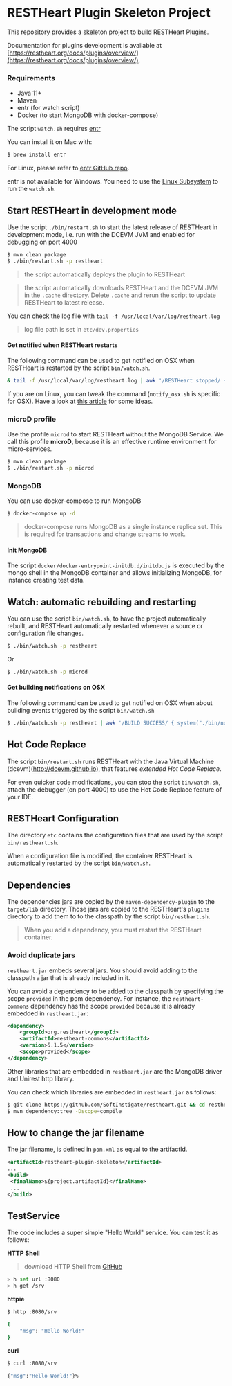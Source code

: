 # RESTHeart Plugin Skeleton Project

This repository provides a skeleton project to build RESTHeart Plugins.

Documentation for plugins development is available at [https://restheart.org/docs/plugins/overview/](https://restheart.org/docs/plugins/overview/).

### Requirements

- Java 11+
- Maven
- entr (for watch script)
- Docker (to start MongoDB with docker-compose)

The script `watch.sh` requires [entr](https://github.com/eradman/entr)

You can install it on Mac with:

```bash
$ brew install entr
```

For Linux, please refer to [entr GitHub repo](https://github.com/eradman/entr).

entr is not available for Windows. You need to use the [Linux Subsystem](https://docs.microsoft.com/en-us/windows/wsl/install-win10) to run the `watch.sh`.

## Start RESTHeart in development mode

Use the script `./bin/restart.sh` to start the latest release of RESTHeart in development mode, i.e. run with the DCEVM JVM and enabled for debugging on port 4000

```bash
$ mvn clean package
$ ./bin/restart.sh -p restheart
```

> the script automatically deploys the plugin to RESTHeart

> the script automatically downloads RESTHeart and the DCEVM JVM in the `.cache` directory. Delete `.cache` and rerun the script to update RESTHeart to latest release.

You can check the log file with `tail -f /usr/local/var/log/restheart.log`

> log file path is set in `etc/dev.properties`

#### Get notified when RESTHeart restarts

The following command can be used to get notified on OSX when RESTHeart is restarted by the script `bin/watch.sh`.

```bash
& tail -f /usr/local/var/log/restheart.log | awk '/RESTHeart stopped/ { system("./bin/notify_osx.sh RESTHeart stopped") } /RESTHeart started/ { system("./bin/notify_osx.sh RESTHeart started") } /.*/'
```

If you are on Linux, you can tweak the command (`notify_osx.sh` is specific for OSX). Have a look at [this article](https://superuser.com/questions/31917/is-there-a-way-to-show-notification-from-bash-script-in-ubuntu) for some ideas.

### microD profile

Use the profile `microd` to start RESTHeart without the MongoDB Service. We call this profile **microD**, because it is an effective runtime environment for micro-services.

```bash
$ mvn clean package
$ ./bin/restart.sh -p microd
```

### MongoDB

You can use docker-compose to run MongoDB

```bash
$ docker-compose up -d
```

> docker-compose runs MongoDB as a single instance replica set. This is required for transactions and change streams to work.

#### Init MongoDB

The script `docker/docker-entrypoint-initdb.d/initdb.js` is executed by the mongo shell in the MongoDB container and allows initializing MongoDB, for instance creating test data.

## Watch: automatic rebuilding and restarting

You can use the script `bin/watch.sh`, to have the project automatically rebuilt, and RESTHeart automatically restarted whenever a source or configuration file changes.

```bash
$ ./bin/watch.sh -p restheart
```

Or

```bash
$ ./bin/watch.sh -p microd
```

#### Get building notifications on OSX

The following command can be used to get notified on OSX when about building events triggered by the script `bin/watch.sh`

```bash
$ ./bin/watch.sh -p restheart | awk '/BUILD SUCCESS/ { system("./bin/notify_osx.sh RESTHeart build:success") } /BUILD FAILURE/ { system("./bin/notify_osx.sh RESTHeart build:failure") } /Building / { system("./bin/notify_osx.sh RESTHeart building...") } /.*/'
```

## Hot Code Replace

The script `bin/restart.sh` runs RESTHeart with the Java Virtual Machine (dcevm)(http://dcevm.github.io), that features *extended Hot Code Replace*.

For even quicker code modifications, you can stop the script `bin/watch.sh`, attach the debugger (on port 4000) to use the Hot Code Replace feature of your IDE.

## RESTHeart Configuration

The directory `etc` contains the configuration files that are used by the script `bin/restheart.sh`.

When a configuration file is modified, the container RESTHeart is automatically restarted by the script `bin/watch.sh`.

## Dependencies

The dependencies jars are copied by the `maven-dependency-plugin` to the `target/lib` directory. Those jars are copied to the RESTHeart's `plugins` directory to add them to to the classpath by the script `bin/resthart.sh`.

> When you add a dependency, you must restart the RESTHeart container.

### Avoid duplicate jars

`restheart.jar` embeds several jars. You should avoid adding to the classpath a jar that is already included in it.

You can avoid a dependency to be added to the classpath by specifying the scope `provided` in the pom dependency. For instance, the `restheart-commons` dependency has the scope `provided` because it is already embedded in `restheart.jar`:

```xml
<dependency>
    <groupId>org.restheart</groupId>
    <artifactId>restheart-commons</artifactId>
    <version>5.1.5</version>
    <scope>provided</scope>
</dependency>
```

Other libraries that are embedded in `restheart.jar` are the MongoDB driver and Unirest http library.

You can check which libraries are embedded in `restheart.jar` as follows:

```bash
$ git clone https://github.com/SoftInstigate/restheart.git && cd restheart
$ mvn dependency:tree -Dscope=compile
```

## How to change the jar filename

The jar filename, is defined in `pom.xml` as equal to the artifactId.

```xml
<artifactId>restheart-plugin-skeleton</artifactId>
...
<build>
 <finalName>${project.artifactId}</finalName>
 ...
</build>
```

## TestService

The code includes a super simple "Hello World" service. You can test it as follows:

**HTTP Shell**

> download HTTP Shell from [GitHub](https://github.com/SoftInstigate/http-shell/releases)

```bash
> h set url :8080
> h get /srv
```

**httpie**

```bash
$ http :8080/srv

{
    "msg": "Hello World!"
}
```

**curl**

```bash
$ curl :8080/srv

{"msg":"Hello World!"}%
```
